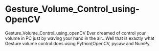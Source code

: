 # Gesture_Volume_Control_using-OpenCV
Gesture_Volume_Control_using_openCV
Ever dreamed of control your volume in PC just by waving your hand in the air...Well that is exactly what Gesture volume control does using Python(OpenCV, pycaw and NumPy.
